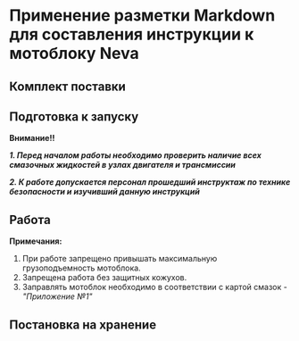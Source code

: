 # Применение разметки Markdown для составления инструкции к мотоблоку **Neva**

## Комплект поставки
## Подготовка к запуску

**Внимание!!** 

 ***1. Перед началом работы необходимо проверить наличие всех смазочных жидкостей в узлах двигателя и трансмиссии***

***2. К работе допускается персонал прошедший инструктаж по технике безопасности и изучивший данную инструкций***

## Работа

**Примечания:**

1. При работе запрещено привышать максимальную грузоподъемность мотоблока.
2. Запрещена работа без защитных кожухов.
3. Заправлять мотоблок необходимо в соответствии с картой смазок  - *"Приложение №1"*

## Постановка на хранение
